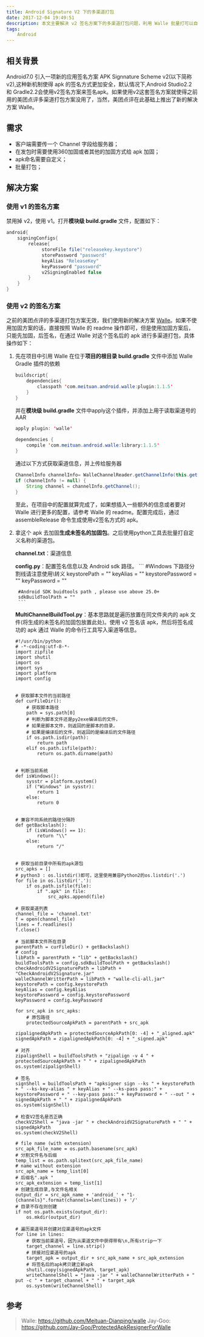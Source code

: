 ```yaml
---
title: Android Signature V2 下的多渠道打包
date: 2017-12-04 19:49:51
description: 本文主要解决 v2 签名方案下的多渠道打包问题，利用 Walle 批量打可以自定义文件名的 apk
tags: 
    Android
---
```

## 相关背景
Android7.0 引入一项新的应用签名方案 APK Signnature Scheme v2(以下简称v2),这种新机制使得 apk 的签名方式更加安全，默认情况下,Android Studio2.2 和 Gradle2.2会使用v2签名方案来签名apk。如果使用v2这套签名方案就使得之前用的美团点评多渠道打包方案没用了，当然，美团点评在此基础上推出了新的解决方案 Walle。

## 需求
* 客户端需要传一个 Channel 字段给服务器；
* 在发包时需要使用360加固或者其他的加固方式给 apk 加固；
* apk命名需要自定义；
* 批量打包；

<!-- more -->
## 解决方案
### 使用 v1 的签名方案
禁用掉 v2，使用 v1。打开**模块级 build.gradle** 文件，配置如下： 
```java
android{
    signingConfigs{
        release{
             storeFile file("releasekey.keystore")
             storePassword "password"
             keyAlias "ReleaseKey"
             keyPassword "password"
             v2SigningEnabled false
        }
    }
}
```
### 使用 v2 的签名方案
之前的美团点评的多渠道打包方案无效，我们使用新的解决方案 [Walle](https://github.com/Meituan-Dianping/walle)。如果不使用加固方案的话，直接按照 Walle 的 readme 操作即可，但是使用加固方案后，只能先加固，后签名，在通过 Walle 对这个签名后的 apk 进行多渠道打包，具体操作如下：
1. 先在项目中引用 Walle
    在位于**项目的根目录 build.gradle** 文件中添加 Walle Gradle 插件的依赖
    ```java
    buildscript{
        dependencies{
            classpath 'com.meituan.android.walle:plugin:1.1.5'
        }
    }
    ```
    并在**模块级 build.gradle** 文件中apply这个插件，并添加上用于读取渠道号的 AAR
    ```java
    apply plugin: 'walle'
        
    dependencies {
        compile 'com.meituan.android.walle:library:1.1.5'
    }
    ```
    通过以下方式获取渠道信息，并上传给服务器
    ```java
    ChannelInfo channelInfo= WalleChannelReader.getChannelInfo(this.getApplicationContext());
    if (channelInfo != null) {
        String channel = channelInfo.getChannel();
    }
    ```
    至此，在项目中的配置就算完成了，如果想插入一些额外的信息或者要对 Walle 进行更多的配置，请参考 Walle 的 readme。配置完成后，通过 assembleRelease 命令生成使用v2签名方式的 apk。

2. 拿这个 apk 去加固**生成未签名的加固包**。之后使用python工具去批量打自定义名称的渠道包。

    **channel.txt**：渠道信息

    **config.py**：配置签名信息以及 Android sdk 路径。
        ```
        #Windows 下路径分割线请注意使用\\转义
        keystorePath = ""
        keyAlias = ""
        keystorePassword = ""
        keyPassword = ""
        
        #Android SDK buidtools path , please use above 25.0+
        sdkBuildToolPath = ""
        ```
    **MultiChannelBuildTool.py**：基本思路就是遍历放置在同文件夹内的 apk 文件(将生成的未签名的加固包放置此处)。使用 v2 签名该 apk，然后将签名成功的 apk 通过 Walle 的命令行工具写入渠道等信息。
    ```
    #!/usr/bin/python  
    # -*-coding:utf-8-*-
    import zipfile
    import shutil
    import os
    import sys
    import platform
    import config
    
    
    # 获取脚本文件的当前路径
    def curFileDir():
        # 获取脚本路径
        path = sys.path[0]
        # 判断为脚本文件还是py2exe编译后的文件，
        # 如果是脚本文件，则返回的是脚本的目录，
        # 如果是编译后的文件，则返回的是编译后的文件路径
        if os.path.isdir(path):
            return path
        elif os.path.isfile(path):
            return os.path.dirname(path)
    
    
    # 判断当前系统
    def isWindows():
        sysstr = platform.system()
        if ("Windows" in sysstr):
            return 1
        else:
            return 0
    
    
    # 兼容不同系统的路径分隔符
    def getBackslash():
        if (isWindows() == 1):
            return "\\"
        else:
            return "/"
    
    
    # 获取当前目录中所有的apk源包
    src_apks = []
    # python3 : os.listdir()即可，这里使用兼容Python2的os.listdir('.')
    for file in os.listdir('.'):
        if os.path.isfile(file):
            if ".apk" in file:
                src_apks.append(file)
    
    # 获取渠道列表
    channel_file = 'channel.txt'
    f = open(channel_file)
    lines = f.readlines()
    f.close()
    
    # 当前脚本文件所在目录
    parentPath = curFileDir() + getBackslash()
    # config
    libPath = parentPath + "lib" + getBackslash()
    buildToolsPath = config.sdkBuildToolPath + getBackslash()
    checkAndroidV2SignaturePath = libPath + "CheckAndroidV2Signature.jar"
    walleChannelWritterPath = libPath + "walle-cli-all.jar"
    keystorePath = config.keystorePath
    keyAlias = config.keyAlias
    keystorePassword = config.keystorePassword
    keyPassword = config.keyPassword
    
    for src_apk in src_apks:
        # 原包路径
        protectedSourceApkPath = parentPath + src_apk

    zipalignedApkPath = protectedSourceApkPath[0: -4] + "_aligned.apk"
    signedApkPath = zipalignedApkPath[0: -4] + "_signed.apk"

    # 对齐
    zipalignShell = buildToolsPath + "zipalign -v 4 " + protectedSourceApkPath + " " + zipalignedApkPath
    os.system(zipalignShell)

    # 签名
    signShell = buildToolsPath + "apksigner sign --ks " + keystorePath + " --ks-key-alias " + keyAlias + " --ks-pass pass:" + keystorePassword + " --key-pass pass:" + keyPassword + " --out " + signedApkPath + " " + zipalignedApkPath
    os.system(signShell)

    # 检查V2签名是否正确
    checkV2Shell = "java -jar " + checkAndroidV2SignaturePath + " " + signedApkPath
    os.system(checkV2Shell)

    # file name (with extension)
    src_apk_file_name = os.path.basename(src_apk)
    # 分割文件名与后缀
    temp_list = os.path.splitext(src_apk_file_name)
    # name without extension
    src_apk_name = temp_list[0]
    # 后缀名".apk "
    src_apk_extension = temp_list[1]
    # 创建生成目录,与文件名相关
    output_dir = src_apk_name + 'android_' + "1-{channels}".format(channels=len(lines)) + '/'
    # 目录不存在则创建
    if not os.path.exists(output_dir):
        os.mkdir(output_dir)

    # 遍历渠道号并创建对应渠道号的apk文件
    for line in lines:
        # 获取当前渠道号，因为从渠道文件中获得带有\n,所有strip一下
        target_channel = line.strip()
        # 拼接对应渠道号的apk
        target_apk = output_dir + src_apk_name + src_apk_extension
        # 将签名后的apk拷贝建立新apk
        shutil.copy(signedApkPath, target_apk)
        writeChannelShell = "java -jar " + walleChannelWritterPath + " put -c " + target_channel + " " + target_apk
        os.system(writeChannelShell)
    ```
    
    
## 参考
>Walle: https://github.com/Meituan-Dianping/walle
>Jay-Goo: https://github.com/Jay-Goo/ProtectedApkResignerForWalle

    
    
    
    





